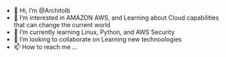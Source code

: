 - 👋 Hi, I’m @Architolb
- 👀 I’m interested in AMAZON AWS, and Learning about Cloud capabilities that can change the current world
- 🌱 I’m currently learning Linux, Python, and AWS Security
- 💞️ I’m looking to collaborate on Learning new technoologies
- 📫 How to reach me ...

<!---
Architolb/Architolb is a ✨ special ✨ repository because its `README.md` (this file) appears on your GitHub profile.
You can click the Preview link to take a look at your changes.
--->

